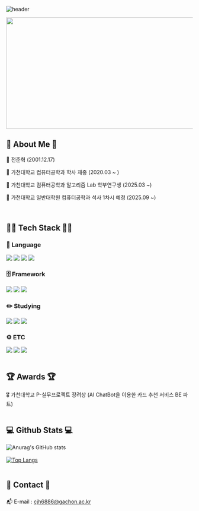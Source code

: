 <!-- header -->
<div>
  
  ![header](https://capsule-render.vercel.app/api?type=waving&color=gradient&height=300&section=header&text=Welcome%20to%20JunHyeok's%20Github&fontSize=55&animation=fadeIn)

<a href="https://www.gitanimals.org/en_US?utm_medium=image&utm_source=jeonjunhyeokk&utm_content=farm">
<img
  src="https://render.gitanimals.org/farms/jeonjunhyeokk"
  width="600"
  height="300"
/>
</a>

</div>

<!-- body -->
<div>
  <h2 align="left">👻 About Me 👻</h3>
  <p align="left">👤 전준혁 (2001.12.17) </p>
  <p align="left">👤 가천대학교 컴퓨터공학과 학사 재중 (2020.03 ~ ) </p>
  <p align="left">👤 가천대학교 컴퓨터공학과 알고리즘 Lab 학부연구생 (2025.03 ~) </p>
  <p align="left">👤 가천대학교 일반대학원 컴퓨터공학과 석사 1차시 예정 (2025.09 ~) </p>

  <br>

  ## 🧑‍💻 Tech Stack 🧑‍💻
  
  ### 🤟 Language
  <!--Python-->
  <img src="https://img.shields.io/badge/Python-3776AB?style=flat-square&logo=Python&logoColor=white"/>
  <!--JavaScript-->
  <img src="https://img.shields.io/badge/JavaScript-F7DF1E?style=flat-square&logo=JavaScript&logoColor=white"/>
  <!--HTML5-->
  <img src="https://img.shields.io/badge/HTML5-E34F26?style=flat-square&logo=HTML5&logoColor=white"/>
  <!--CSS-->
  <img src="https://img.shields.io/badge/CSS3-1572B6?style=flat-square&logo=CSS3&logoColor=white"/>
  <br>
  
  ### 🗄️ Framework
  <!--React-->
  <img src="https://img.shields.io/badge/React-61DAFB?style=flat-square&logo=React&logoColor=white&Color=white"/>
  <!--Vue.js-->
  <img src="https://img.shields.io/badge/Vue.js-4FC08D?style=flat-square&logo=Vue.js&logoColor=white&Color=white"/>
  <!--express-->
  <img src="https://img.shields.io/badge/Express.js-000000?style=flat-square&logo=Express.js&logoColor=white&Color=white"/>
  <br/>

  ### ✏️ Studying 
  <!--TensorFlow-->
  <img src="https://img.shields.io/badge/TensorFlow-FF6F00?style=flat-square&logo=TensorFlow&logoColor=white"/>
  <!--PyTorch-->
  <img src="https://img.shields.io/badge/PyTorch-EE4C2C?style=flat-square&logo=PyTorch&logoColor=white"/>
  <!--Keras-->
  <img src="https://img.shields.io/badge/Keras-D00000?style=flat-square&logo=Keras&logoColor=white"/>
  <br>

  ### ⚙️ ETC
  <!--Node.js-->
  <img src="https://img.shields.io/badge/Node.js-5FA04E?style=flat-square&logo=Node.js&logoColor=white"/>
  <!--Amazon AWS-->
  <img src="https://img.shields.io/badge/AmazonWebServices-232F3E?style=flat-square&logo=AmazonWebServices&logoColor=white"/>
  <!--MySQL-->
  <img src="https://img.shields.io/badge/MySQL-4479A1?style=flat-square&logo=MySQL&logoColor=white"/>
  <br/>
  <br/>

  ## 🏆 Awards 🏆
  🎖️ 가천대학교 P-실무프로젝트 장려상 (AI ChatBot을 이용한 카드 추천 서비스 BE 파트)
  <br/>
  <br/>

  ## 💻 Github Stats 💻
  ![Anurag's GitHub stats](https://github-readme-stats.vercel.app/api?username=jeonjunhyeokk&show_icons=true&theme=radical)
  <br/>
  <br/>
  [![Top Langs](https://github-readme-stats.vercel.app/api/top-langs/?username=jeonjunhyeokk)](https://github.com/anuraghazra/github-readme-stats)
  <br/>
  <br/>

  ## 🤙 Contact 🤙
  
  ### 
  📬 E-mail : cjh6886@gachon.ac.kr <br/>
  
  

</div>

